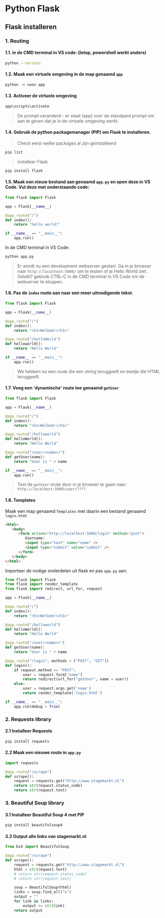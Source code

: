 # Python Flask

## Flask installeren

### 1. Routing

#### 1.1. in de CMD terminal in VS code: (letop, powershell werkt anders)
```cmd
python --version
```

#### 1.2. Maak een virtuele omgeving in de map genaamd `app`

```cmd
python -m venv app
```

#### 1.3. Activeer de virtuele omgeving

```cmd
app\scripts\activate
```

> De prompt veranderd - er staat (app) voor de standaard prompt om aan te geven dat je in de virtuele omgeving werkt.

#### 1.4. Gebruik de python packagemanager (PIP) om Flask te installeren.

> Check eerst welke packages al zijn geinstalleerd 
```cmd
pip list
```
> installeer Flask
```cmd
pip install flask
```
#### 1.5. Maak een nieuw bestand aan genaamd `app.py` en open deze in VS Code. Vul deze met onderstaande code:

```python
from flask import Flask

app = Flask(__name__)

@app.route("/")
def index():
    return "hello world!"

if __name__ == "__main__":
    app.run()
```
In de CMD terminal in VS Code:
```cmd
python app.py
```
> Er wordt nu een development webserver gestart. Ga in je browser naar `http://localhost:5000/` om te testen of je Hello World ziet.
> Gelukt? gebruik CTRL-C in de CMD terminal in VS Code om de webserver te stoppen.


#### 1.6. Pas de `index` route aan naar een meer uitnodigende tekst. 

```python
from flask import Flask

app = Flask(__name__)

@app.route("/")
def index():
    return "<h1>Welkom!</h1>"

@app.route("/helloWorld")
def helloworld():
    return "Hello World"

if __name__ == "__main__":
    app.run()
```
> We hebben nu een route die een string teruggeeft en eentje die HTML teruggeeft.


#### 1.7. Voeg een 'dynamische' route toe genaamd `getUser`

```python
from flask import Flask

app = Flask(__name__)

@app.route("/")
def index():
    return "<h1>Welkom!</h1>"

@app.route("/helloworld")
def helloWorld():
    return "Hello World"

@app.route("/user/<name>/")
def getUser(name):
    return "User is " + name

if __name__ == "__main__":
    app.run()
```
> Test de `getUser` route door in je browser te gaan naar: `http://localhost:5000/user/????`

#### 1.8. Templates

Maak een map genaamd `Templates` met daarin een bestand genaamd `login.html`

```html
<html>
   <body>
      <form action="http://localhost:5000/login" method="post">
         Username:
         <input type="text" name="name" />
         <input type="submit" value="submit" />
      </form>
   </body>
</html>
```
Importeer de nodige onderdelen uit flask en pas `app.py` aan:
```python
from flask import Flask
from flask import render_template
from flask import redirect, url_for, request

app = Flask(__name__)

@app.route("/")
def index():
    return "<h1>Welkom!</h1>"

@app.route("/helloworld")
def helloWorld():
    return "Hello World"

@app.route("/user/<name>/")
def getUser(name):
    return "User is " + name

@app.route("/login", methods = ["POST", "GET"])
def login():
    if request.method == "POST":
        user = request.form["name"]
        return redirect(url_for("getUser", name = user))
    else:
        user = request.args.get('name')
        return render_template('login.html')

if __name__ == "__main__":
    app.run(debug = True)
```

### 2. Requests library

#### 2.1 Installeer Requests

```cmd
pip install requests
```

#### 2.2 Maak een nieuwe route in `app.py`

```python
import requests

@app.route("/scrape")
def scrape():
    request = requests.get("http://www.stagemarkt.nl")
    return str(request.status_code)
    return str(request.text)

```

### 3. Beautiful Soup library


#### 3.1 Installeer Beautiful Soup 4 met PIP 

```cmd
pip install beautifulsoup4
```

#### 3.2 Output alle links van stagemarkt.nl

```python
from bs4 import BeautifulSoup

@app.route("/scrape")
def scrape():
    request = requests.get("http://www.stagemarkt.nl")
    html = str(request.text)
    # return str(request.status_code)
    # return str(request.text)

    soup = BeautifulSoup(html)
    links = soup.find_all("a")
    output = ""
    for link in links:
        output += str(link)
    return output
```